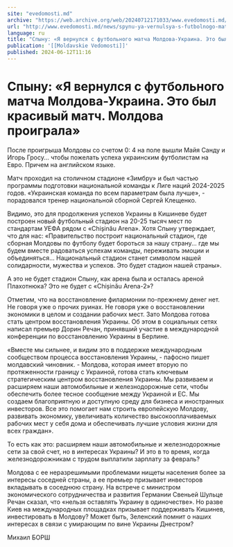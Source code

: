 ```yaml
---
site: "evedomosti.md"
archive: "https://web.archive.org/web/20240712171033/www.evedomosti.md/news/spynu-ya-vernulsya-s-futbolnogo-matcha-moldova-ukraina-eto-b"
url: "http://www.evedomosti.md/news/spynu-ya-vernulsya-s-futbolnogo-matcha-moldova-ukraina-eto-b"
language: ru
title: "Спыну: «Я вернулся с футбольного матча Молдова-Украина. Это был красивый матч. Молдова проиграла»"
publication: '[[Moldavskie Vedomosti]]'
published: 2024-06-12T11:16
---
```


# Спыну: «Я вернулся с футбольного матча Молдова-Украина. Это был красивый матч. Молдова проиграла»

После проигрыша Молдовы со счетом 0: 4 на поле вышли Майя Санду и Игорь Гросу... чтобы пожелать успеха украинским футболистам на Евро. Причем на английском языке.

Матч проходил на столичном стадионе «Зимбру» и был частью программы подготовки национальной команды к Лиге наций 2024-2025 годов. «Украинская команда по всем параметрам была лучше», - порадовался тренер национальной сборной Сергей Клещенко.

Видимо, это для продолжения успехов Украины в Кишиневе будет построен новый футбольный стадион на 20-25 тысяч мест по стандартам УЕФА рядом с «Chișinău Arena». Хотя Спыну утверждает, что для нас: «Правительство построит национальный стадион, где сборная Молдовы по футболу будет бороться за нашу страну... где мы будем вместе радоваться успехам команды, переживать эмоции и объединяться... Национальный стадион станет символом нашей солидарности, мужества и успехов. Это будет стадион нашей страны».

А это не будет стадион Спыну, как арена была и осталась ареной Плахотнюка? Это не будет с «Chișinău Arena-2»?

Отметим, что на восстановление филармонии по-прежнему денег нет. Не говоря уже о прочих руинах. Не говоря уже о восстановлении экономики в целом и создании рабочих мест. Зато Молдова готова стать центром восстановления Украины. Об этом в социальных сетях написал премьер Дорин Речан, принявший участие в международной конференции по восстановлению Украины в Берлине.

«Вместе мы сильнее, и видим это в поддержке международным сообществом процесса восстановления Украины, - пафосно пишет молдавский чиновник. - Молдова, которая имеет вторую по протяженности границу с Украиной, готова стать ключевым стратегическим центром восстановления Украины. Мы развиваем и расширяем наши автомобильные и железнодорожные сети, чтобы обеспечить более тесное сообщение между Украиной и ЕС. Мы создаем благоприятную и доступную среду для бизнеса и иностранных инвесторов. Все это помогает нам строить европейскую Молдову, развивать экономику, увеличивать количество высокооплачиваемых рабочих мест у себя дома и обеспечивать лучшие условия жизни для всех граждан».

То есть как это: расширяем наши автомобильные и железнодорожные сети за свой счет, но в интересах Украины? И это в то время, когда железнодорожникам с трудом выплатили зарплату за февраль?

Молдова с ее неразрешимыми проблемами нищеты населения более за интересы соседней страны, а ее премьер призывает инвесторов вкладывать в соседнюю страну. На встрече с министром экономического сотрудничества и развития Германии Свеньей Шульце Речан сказал, что «нельзя оставлять Украину в одиночестве». Но разве Киев на международных площадках призывает поддерживать Кишинев, инвестировать в Молдову? Может быть, Зеленский помнит о наших интересах в связи с умирающим по вине Украины Днестром?

Михаил БОРШ